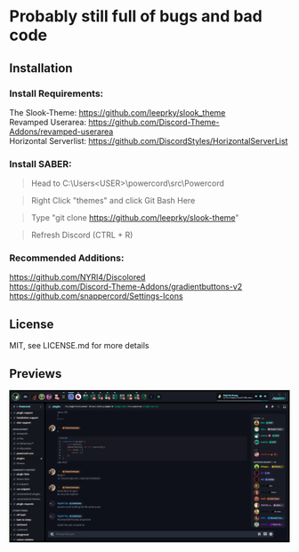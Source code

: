 # Probably still full of bugs and bad code

## Installation

### Install Requirements:<br/>
The Slook-Theme: https://github.com/leeprky/slook_theme <br/>
Revamped Userarea: https://github.com/Discord-Theme-Addons/revamped-userarea <br/>
Horizontal Serverlist: https://github.com/DiscordStyles/HorizontalServerList <br/>

### Install SABER:

> Head to C:\Users\<USER>\powercord\src\Powercord

> Right Click "themes" and click Git Bash Here

> Type "git clone https://github.com/leeprky/slook-theme"

> Refresh Discord (CTRL + R)

### Recommended Additions:<br/>
https://github.com/NYRI4/Discolored<br/>
https://github.com/Discord-Theme-Addons/gradientbuttons-v2<br/>
https://github.com/snappercord/Settings-Icons<br/>

## License

MIT, see LICENSE.md for more details
    
## Previews

![preview](./previews/def-1.jpg)
